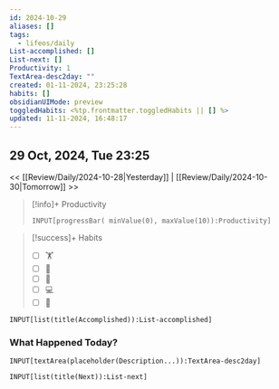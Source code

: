 ```yaml
---
id: 2024-10-29
aliases: []
tags:
  - lifeos/daily
List-accomplished: []
List-next: []
Productivity: 1
TextArea-desc2day: ""
created: 01-11-2024, 23:25:28
habits: []
obsidianUIMode: preview
toggledHabits: <%tp.frontmatter.toggledHabits || [] %>
updated: 11-11-2024, 16:48:17
---
```


## 29 Oct, 2024, Tue 23:25

<< [[Review/Daily/2024-10-28|Yesterday]] | [[Review/Daily/2024-10-30|Tomorrow]] >>


> [!info]+ Productivity
> ```meta-bind
> INPUT[progressBar( minValue(0), maxValue(10)):Productivity]
> ```

> [!success]+ Habits
> - [ ] 🏋️
> - [ ] 🥁
> - [ ] 💆
> - [ ] 💻
> - [ ] 📖


```meta-bind
INPUT[list(title(Accomplished)):List-accomplished]
```


### What Happened Today?
```meta-bind
INPUT[textArea(placeholder(Description...)):TextArea-desc2day]
```


```meta-bind
INPUT[list(title(Next)):List-next]
```


